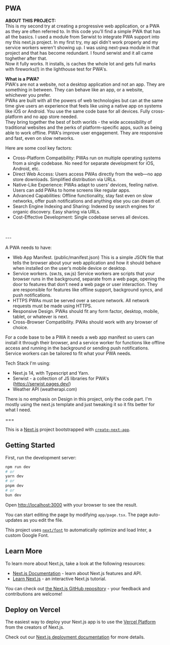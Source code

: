 ## PWA

<strong>ABOUT THIS PROJECT:</strong><Br/>
This is my second try at creating a progressive web application, or a PWA as they are often referred to. 
In this code you'll find a simple PWA that has all the basics. I used a module from Serwist to integrate PWA support into my this next.js project. In my first try, my api didn't work properly and my service workers weren't showing up. I was using next-pwa module in that project and that has become redundant. I found serwist and it all came toghether after that. <Br/>Now it fully works. It installs, is caches the whole lot and gets full marks with fireworks(!) in the lighthouse test for PWA's.

<strong>What is a PWA?</strong><Br/>
PWA's are not a website, not a desktop application and not an app. They are something in between. They can behave like an app, or a website, whichever you prefer.<br/>
PWAs are built with all the powers of web technologies but can at the same time give users an experience that feels like using a native app on systems like iOS or Android. You use the same code base for all devices. Fully cross-platform and no app store needed. <br/>
They bring together the best of both worlds - the wide accessibility of traditional websites and the perks of platform-specific apps, such as being able to work offline.
PWA's improve user engagement. They are responsive and fast, even on slow networks.

Here are some cool key factors:
- Cross-Platform Compatibility:
PWAs run on multiple operating systems from a single codebase.
No need for separate development for iOS, Android, etc.
- Direct Web Access:
Users access PWAs directly from the web—no app store downloads.
Simplified distribution via URLs.
- Native-Like Experience:
PWAs adapt to users’ devices, feeling native. Users can add PWAs to home screens like regular apps.
- Advanced Capabilities:
Offline functionality, stay fast even on slow networks, offer push notifications and anything else you can dream of.
- Search Engine Indexing and Sharing:
Indexed by search engines for organic discovery.
Easy sharing via URLs.
- Cost-Effective Development:
Single codebase serves all devices.
<br/>
<br/>
---

A PWA needs to have:
- Web App Manifest. (public/manifest.json)
This is a simple JSON file that tells the browser about your web application and how it should behave when installed on the user’s mobile device or desktop.
- Service workers. (sw.ts, sw.js)
Service workers are scripts that your browser runs in the background, separate from a web page, opening the door to features that don’t need a web page or user interaction. They are responsible for features like offline support, background syncs, and push notifications.
- HTTPS
PWAs must be served over a secure network. All network requests must be made using HTTPS.
- Responsive Design. 
PWAs should fit any form factor, desktop, mobile, tablet, or whatever is next.
- Cross-Browser Compatibility.
PWAs should work with any browser of choice. 


For a code base to be a PWA it needs a web app manifest so users can install it through their browser, and a service worker for functions like offline access and running in the background or sending push notifications. 
Service workers can be tailored to fit what your PWA needs. 


Tech Stack I'm using:
- Next.js 14, with Typescript and Yarn. 
- Serwist - a collection of JS libraries for PWA's (https://serwist.pages.dev/)
- Weather API (weatherapi.com)

There is no emphasis on Design in this project, only the code part. I'm mostly using the next.js template and just tweaking it so it fits better for what I need. 

===


This is a [Next.js](https://nextjs.org/) project bootstrapped with [`create-next-app`](https://github.com/vercel/next.js/tree/canary/packages/create-next-app).

## Getting Started

First, run the development server:

```bash
npm run dev
# or
yarn dev
# or
pnpm dev
# or
bun dev
```

Open [http://localhost:3000](http://localhost:3000) with your browser to see the result.

You can start editing the page by modifying `app/page.tsx`. The page auto-updates as you edit the file.

This project uses [`next/font`](https://nextjs.org/docs/basic-features/font-optimization) to automatically optimize and load Inter, a custom Google Font.

## Learn More

To learn more about Next.js, take a look at the following resources:

- [Next.js Documentation](https://nextjs.org/docs) - learn about Next.js features and API.
- [Learn Next.js](https://nextjs.org/learn) - an interactive Next.js tutorial.

You can check out [the Next.js GitHub repository](https://github.com/vercel/next.js/) - your feedback and contributions are welcome!

## Deploy on Vercel

The easiest way to deploy your Next.js app is to use the [Vercel Platform](https://vercel.com/new?utm_medium=default-template&filter=next.js&utm_source=create-next-app&utm_campaign=create-next-app-readme) from the creators of Next.js.

Check out our [Next.js deployment documentation](https://nextjs.org/docs/deployment) for more details.
